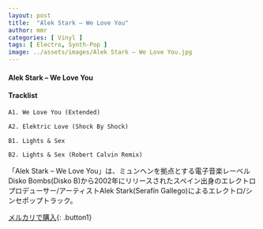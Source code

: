 ```yaml
---
layout: post
title:  "Alek Stark – We Love You"
author: mmr
categories: [ Vinyl ]
tags: [ Electro, Synth-Pop ]
image: ../assets/images/Alek Stark – We Love You.jpg
---
```


#### Alek Stark – We Love You

#### Tracklist
```md
A1. We Love You (Extended)

A2. Elektric Love (Shock By Shock)

B1. Lights & Sex

B2. Lights & Sex (Robert Calvin Remix)
```

「Alek Stark – We Love You」は、ミュンヘンを拠点とする電子音楽レーベルDisko Bombs(Disko B)から2002年にリリースされたスペイン出身のエレクトロプロデューサー/アーティストAlek Stark(Serafín Gallego)によるエレクトロ/シンセポップトラック。

[メルカリで購入](https://jp.mercari.com/item/m44739620198){: .button1}

